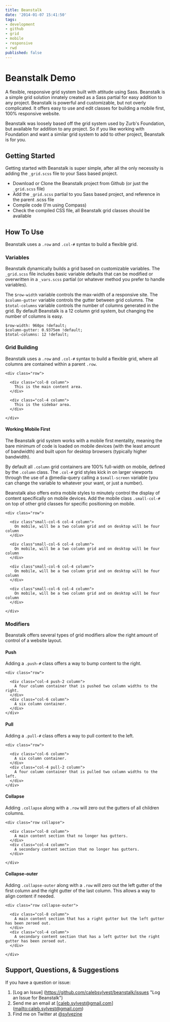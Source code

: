```yaml
---
title: Beanstalk
date: '2014-01-07 15:41:50'
tags:
- development
- github
- grid
- mobile
- responsive
- rwd
published: false
---
```


<h1>Beanstalk Demo</h1>

<p>A flexible, responsive grid system built with attitude using Sass. Beanstalk is a simple grid solution innately created as a Sass partial for easy addition to any project. Beanstalk is powerful and customizable, but not overly complicated. It offers easy to use and edit classes for building a mobile first, 100% responsive website.</p>

<p>Beanstalk was loosely based off the grid system used by Zurb's Foundation, but available for addition to any project. So if you like working with Foundation and want a similar grid system to add to other project, Beanstalk is for you.</p>

<h2>Getting Started</h2>

<p>Getting started with Beanstalk is super simple, after all the only necessity is adding the <code>_grid.scss</code> file to your Sass based project.</p>

<ul>

<li>Download or Clone the Beanstalk project from Github (or just the <code>_grid.scss</code> file)</li>
<li>Add the <code>_grid.scss</code> partial to you Sass based project, and reference in the parent .scss file</li>
<li>Compile code (I'm using Compass)</li>
<li>Check the compiled CSS file, all Beanstalk grid classes should be available</li>
</ul>

<h2>How To Use</h2>

<p>Beanstalk uses a <code>.row</code> and <code>.col-#</code> syntax to build a flexible grid.</p>

<h3>Variables</h3>

<p>Beanstalk dynamically builds a grid based on customizable variables. The <code>_grid.scss</code> file includes basic variable defaults that can be modified or overwritten in a <code>_vars.scss</code> partial (or whatever method you prefer to handle variables).</p>

<p>The <code>$row-width</code> variable controls the max-width of a responsive site. The <code>$column-gutter</code> variable controls the gutter between grid columns. The <code>$total-columns</code> variable controls the number of columns generated in the grid. By default Beanstalk is a 12 column grid system, but changing the number of columns is easy.</p>

<pre><code>$row-width: 960px !default;
$column-gutter: 0.9375em !default;
$total-columns: 12 !default;</code></pre>

<h3>Grid Building</h3>

<p>Beanstalk uses a <code>.row</code> and <code>.col-#</code> syntax to build a flexible grid, where all columns are contained within a parent <code>.row</code>.</p>

<pre><code>&lt;div class=&quot;row&quot;&gt;
  
  &lt;div class=&quot;col-8 column&quot;&gt;
    This is the main content area.
  &lt;/div&gt;
  
  &lt;div class=&quot;col-4 column&quot;&gt;
    This is the sidebar area.
  &lt;/div&gt;
  
&lt;/div&gt;</code></pre>

<h4>Working Mobile First</h4>

<p>The Beanstalk grid system works with a mobile first mentality, meaning the bare minimum of code is loaded on mobile devices (with the least amount of bandwidth) and built upon for desktop browsers (typically higher bandwidth).</p>

<p>By default all <code>.column</code> grid containers are 100% full-width on mobile, defined by the <code>.column</code> class. The <code>.col-#</code> grid styles kick in on larger viewports through the use of a @media-query calling a <code>$small-screen</code> variable (you can change the variable to whatever your want, or just a number).</p>

<p>Beanstalk also offers extra mobile styles to minutely control the display of content specifically on mobile devices. Add the mobile class <code>.small-col-#</code> on top of other grid classes for specific positioning on mobile.</p>

<pre><code>&lt;div class=&quot;row&quot;&gt;

  &lt;div class&quot;small-col-6 col-4 column&quot;&gt;
    On mobile, will be a two column grid and on desktop will be four column
  &lt;/div&gt;
  
  &lt;div class&quot;small-col-6 col-4 column&quot;&gt;
    On mobile, will be a two column grid and on desktop will be four column
  &lt;/div&gt;
  
  &lt;div class&quot;small-col-6 col-4 column&quot;&gt;
    On mobile, will be a two column grid and on desktop will be four column
  &lt;/div&gt;
  
  &lt;div class&quot;small-col-6 col-4 column&quot;&gt;
    On mobile, will be a two column grid and on desktop will be four column
  &lt;/div&gt;

&lt;/div&gt;</code></pre>

<h3>Modifiers</h3>

<p>Beanstalk offers several types of grid modifiers allow the right amount of control of a website layout.</p>

<h4>Push</h4>

<p>Adding a <code>.push-#</code> class offers a way to bump content to the right.</p>

<pre><code>&lt;div class=&quot;row&quot;&gt;

  &lt;div class=&quot;col-4 push-2 column&quot;&gt;
    A four column container that is pushed two column widths to the right.
  &lt;/div&gt;
  &lt;div class=&quot;col-6 column&quot;&gt;
    A six column container.
  &lt;/div&gt;
&lt;/div&gt;</code></pre>

<h4>Pull</h4>

<p>Adding a <code>.pull-#</code> class offers a way to pull content to the left.</p>

<pre><code>&lt;div class=&quot;row&quot;&gt;

  &lt;div class=&quot;col-6 column&quot;&gt;
    A six column container.
  &lt;/div&gt;
  &lt;div class=&quot;col-4 pull-2 column&quot;&gt;
    A four column container that is pulled two column widths to the left.
  &lt;/div&gt;
&lt;/div&gt;</code></pre>

<h4>Collapse</h4>

<p>Adding <code>.collapse</code> along with a <code>.row</code> will zero out the gutters of all children columns.</p>

<pre><code>&lt;div class=&quot;row collapse&quot;&gt;

  &lt;div class=&quot;col-8 column&quot;&gt;
    A main content section that no longer has gutters.
  &lt;/div&gt;
  &lt;div class=&quot;col-4 column&quot;&gt;
    A secondary content section that no longer has gutters.
  &lt;/div&gt;

&lt;/div&gt;</code></pre>

<h4>Collapse-outer</h4>

<p>Adding <code>.collapse-outer</code> along with a <code>.row</code> will zero out the left gutter of the first column and the right gutter of the last column. This allows a way to align content if needed.</p>

<pre><code>&lt;div class=&quot;row collapse-outer&quot;&gt;

  &lt;div class=&quot;col-8 column&quot;&gt;
    A main content section that has a right gutter but the left gutter has been zeroed out.
  &lt;/div&gt;
  &lt;div class=&quot;col-4 column&quot;&gt;
    A secondary content section that has a left gutter but the right gutter has been zeroed out.
  &lt;/div&gt;

&lt;/div&gt;</code></pre>

<h2>Support, Questions, &amp; Suggestions</h2>

<p>If you have a question or issue:</p>

<ol>

<li>[Log an Issue] (<a href="https://github.com/calebsylvest/beanstalk/issues">https://github.com/calebsylvest/beanstalk/issues</a> &quot;Log an Issue for Beanstalk&quot;)</li>
<li>Send me an email at [<a href="mailto:caleb.sylvest@gmail.com">caleb.sylvest@gmail.com</a>] (<a href="mailto:caleb.sylvest@gmail.com">mailto:caleb.sylvest@gmail.com</a>)</li>
<li>Find me on Twitter at <a href="https://twitter.com/sylvezine">@sylvezine</a></li>

</ol>
